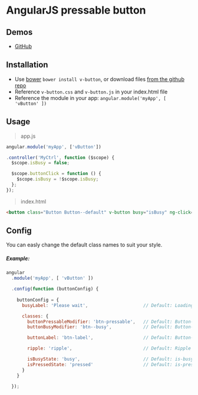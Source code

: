 # AngularJS pressable button

## Demos
  - [GitHub](http://lukaszwatroba.github.io/v-button)

## Installation
  - Use [bower](http://bower.io/) `bower install v-button`, or download files [from the github repo](./dist)
  - Reference `v-button.css` and `v-button.js` in your index.html file
  - Reference the module in your app: `angular.module('myApp', [ 'vButton' ])`

## Usage

> app.js

```javascript
angular.module('myApp', ['vButton'])

.controller('MyCtrl', function ($scope) {
  $scope.isBusy = false;

  $scope.buttonClick = function () {
    $scope.isBusy = !$scope.isBusy;
  };
});
```

> index.html

```html
<button class="Button Button--default" v-button busy="isBusy" ng-click="buttonClick()">Busy Button</button>
```

## Config
You can easly change the default class names to suit your style.

##### Example:

```js
angular
  .module('myApp', [ 'vButton' ])

  .config(function (buttonConfig) {
    
    buttonConfig = {
      busyLabel: 'Please wait',                     // Default: Loading

      classes: {
        buttonPressableModifier: 'btn-pressable',   // Default: Button--pressable
        buttonBusyModifier: 'btn--busy',            // Default: Button--busy

        buttonLabel: 'btn-label',                   // Default: Button-label

        ripple: 'ripple',                           // Default: Ripple

        isBusyState: 'busy',                        // Default: is-busy
        isPressedState: 'pressed'                   // Default: is-pressed
      }
    }

  });
```